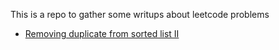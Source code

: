 This is a repo to gather some writups about leetcode problems

* [Removing duplicate from sorted list II](https://github.com/algo4fun/leetcode-writeups/blob/master/remove-duplicates-from-sorted-list.md)

